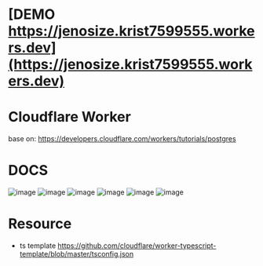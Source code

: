 # [DEMO https://jenosize.krist7599555.workers.dev](https://jenosize.krist7599555.workers.dev)

# Cloudflare Worker

base on: https://developers.cloudflare.com/workers/tutorials/postgres

# DOCS

![image](https://user-images.githubusercontent.com/19445033/142917194-216a7cf5-f326-4f2c-8626-8a681ad1277e.png)
![image](https://user-images.githubusercontent.com/19445033/142917216-63310939-0bc6-49aa-a7a6-f8dd0a4a8987.png)
![image](https://user-images.githubusercontent.com/19445033/142917254-72c15543-743f-4b20-afad-b2f5c62c16c2.png)
![image](https://user-images.githubusercontent.com/19445033/142917281-2aa45563-4999-4433-8445-6e1ed944e777.png)
![image](https://user-images.githubusercontent.com/19445033/142917290-25f413b0-233a-4d95-9dfb-aa0433ddff7d.png)
![image](https://user-images.githubusercontent.com/19445033/142917302-9baf3d63-2f9e-4391-b07d-4c546c2a12ec.png)

# Resource
- ts template https://github.com/cloudflare/worker-typescript-template/blob/master/tsconfig.json